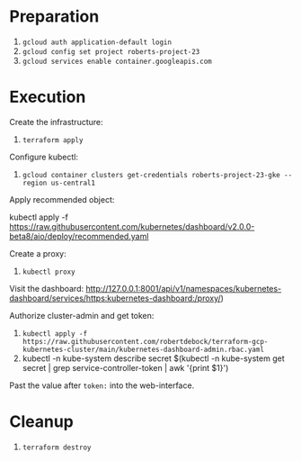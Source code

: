 # Preparation

1. `gcloud auth application-default login`
2. `gcloud config set project roberts-project-23`
3. `gcloud services enable container.googleapis.com`

# Execution

Create the infrastructure:

1. `terraform apply`

Configure kubectl:

1. `gcloud container clusters get-credentials roberts-project-23-gke --region us-central1`

Apply recommended object:

kubectl apply -f https://raw.githubusercontent.com/kubernetes/dashboard/v2.0.0-beta8/aio/deploy/recommended.yaml

Create a proxy:

1. `kubectl proxy`

Visit the dashboard: http://127.0.0.1:8001/api/v1/namespaces/kubernetes-dashboard/services/https:kubernetes-dashboard:/proxy/)

Authorize cluster-admin and get token:

1. `kubectl apply -f https://raw.githubusercontent.com/robertdebock/terraform-gcp-kubernetes-cluster/main/kubernetes-dashboard-admin.rbac.yaml`
2. kubectl -n kube-system describe secret $(kubectl -n kube-system get secret | grep service-controller-token | awk '{print $1}')

Past the value after `token:` into the web-interface.

# Cleanup

1. `terraform destroy`

